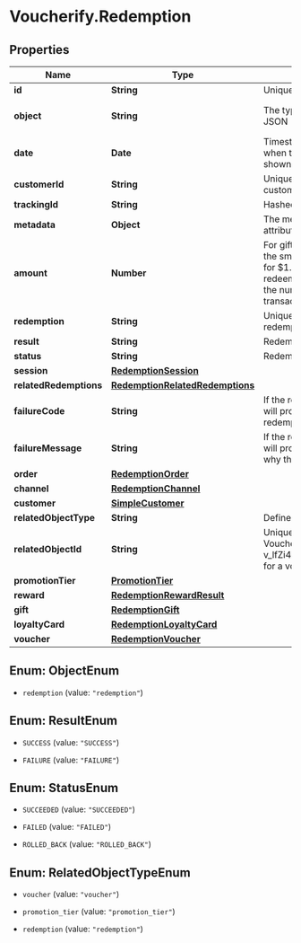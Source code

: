 # Voucherify.Redemption

## Properties

Name | Type | Description | Notes
------------ | ------------- | ------------- | -------------
**id** | **String** | Unique redemption ID. | [optional] 
**object** | **String** | The type of the object represented by the JSON | [optional] [default to &#39;redemption&#39;]
**date** | **Date** | Timestamp representing the date and time when the object was created. The value is shown in the ISO 8601 format. | [optional] 
**customerId** | **String** | Unique customer ID of the redeeming customer. | [optional] 
**trackingId** | **String** | Hashed customer source ID. | [optional] 
**metadata** | **Object** | The metadata object stores all custom attributes assigned to the redemption. | [optional] 
**amount** | **Number** | For gift cards, this is a positive integer in the smallest currency unit (e.g. 100 cents for $1.00) representing the number of redeemed credits. For loyalty cards, this is the number of loyalty points used in the transaction. | [optional] 
**redemption** | **String** | Unique redemption ID of the parent redemption. | [optional] 
**result** | **String** | Redemption result. | [optional] 
**status** | **String** | Redemption status. | [optional] 
**session** | [**RedemptionSession**](RedemptionSession.md) |  | [optional] 
**relatedRedemptions** | [**RedemptionRelatedRedemptions**](RedemptionRelatedRedemptions.md) |  | [optional] 
**failureCode** | **String** | If the result is &#x60;FAILURE&#x60;, this parameter will provide a generic reason as to why the redemption failed. | [optional] 
**failureMessage** | **String** | If the result is &#x60;FAILURE&#x60;, this parameter will provide a more expanded reason as to why the redemption failed. | [optional] 
**order** | [**RedemptionOrder**](RedemptionOrder.md) |  | [optional] 
**channel** | [**RedemptionChannel**](RedemptionChannel.md) |  | [optional] 
**customer** | [**SimpleCustomer**](SimpleCustomer.md) |  | [optional] 
**relatedObjectType** | **String** | Defines the related object. | [optional] 
**relatedObjectId** | **String** | Unique related object ID assigned by Voucherify, i.e. v_lfZi4rcEGe0sN9gmnj40bzwK2FH6QUno for a voucher. | [optional] 
**promotionTier** | [**PromotionTier**](PromotionTier.md) |  | [optional] 
**reward** | [**RedemptionRewardResult**](RedemptionRewardResult.md) |  | [optional] 
**gift** | [**RedemptionGift**](RedemptionGift.md) |  | [optional] 
**loyaltyCard** | [**RedemptionLoyaltyCard**](RedemptionLoyaltyCard.md) |  | [optional] 
**voucher** | [**RedemptionVoucher**](RedemptionVoucher.md) |  | [optional] 



## Enum: ObjectEnum


* `redemption` (value: `"redemption"`)





## Enum: ResultEnum


* `SUCCESS` (value: `"SUCCESS"`)

* `FAILURE` (value: `"FAILURE"`)





## Enum: StatusEnum


* `SUCCEEDED` (value: `"SUCCEEDED"`)

* `FAILED` (value: `"FAILED"`)

* `ROLLED_BACK` (value: `"ROLLED_BACK"`)





## Enum: RelatedObjectTypeEnum


* `voucher` (value: `"voucher"`)

* `promotion_tier` (value: `"promotion_tier"`)

* `redemption` (value: `"redemption"`)




